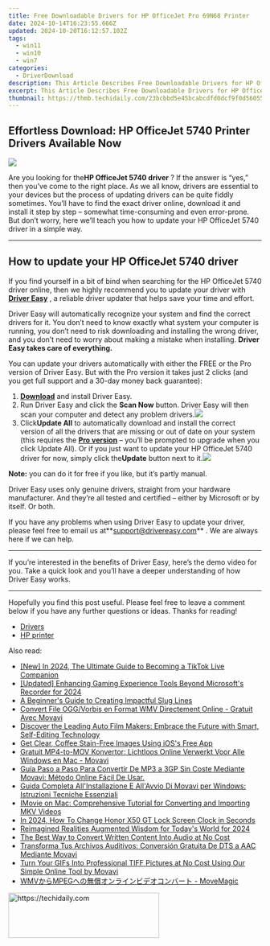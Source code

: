```yaml
---
title: Free Downloadable Drivers for HP OfficeJet Pro 69N68 Printer
date: 2024-10-14T16:23:55.666Z
updated: 2024-10-20T16:12:57.102Z
tags:
  - win11
  - win10
  - win7
categories:
  - DriverDownload
description: This Article Describes Free Downloadable Drivers for HP OfficeJet Pro 69N68 Printer
excerpt: This Article Describes Free Downloadable Drivers for HP OfficeJet Pro 69N68 Printer
thumbnail: https://thmb.techidaily.com/23bcbbd5e45bcabcdfd0dcf9f0d56055fdfa4178e94d0dd13999edb6b6a4b8b2.jpg
---
```


## Effortless Download: HP OfficeJet 5740 Printer Drivers Available Now

![](https://images.drivereasy.com/wp-content/uploads/2019/06/image-643.png)

 Are you looking for the**HP OfficeJet 5740 driver** ? If the answer is “yes,” then you’ve come to the right place. As we all know, drivers are essential to your devices but the process of updating drivers can be quite fiddly sometimes. You’ll have to find the exact driver online, download it and install it step by step – somewhat time-consuming and even error-prone. But don’t worry, here we’ll teach you how to update your HP OfficeJet 5740 driver in a simple way.

---

## How to update your HP OfficeJet 5740 driver

 If you find yourself in a bit of bind when searching for the HP OfficeJet 5740 driver online, then we highly recommend you to update your driver with **[Driver Easy](https://tools.techidaily.com/drivereasy/download/)**  , a reliable driver updater that helps save your time and effort.

 Driver Easy will automatically recognize your system and find the correct drivers for it. You don’t need to know exactly what system your computer is running, you don’t need to risk downloading and installing the wrong driver, and you don’t need to worry about making a mistake when installing. **Driver Easy takes care of everything.**

 You can update your drivers automatically with either the FREE or the Pro version of Driver Easy. But with the Pro version it takes just 2 clicks (and you get full support and a 30-day money back guarantee):

1. **[Download](https://tools.techidaily.com/drivereasy/download/)**  and install Driver Easy.
2. Run Driver Easy and click the **Scan Now** button. Driver Easy will then scan your computer and detect any problem drivers.![](https://images.drivereasy.com/wp-content/uploads/2019/06/image-439.png)
3. Click**Update All** to automatically download and install the correct version of all the drivers that are missing or out of date on your system (this requires the **[Pro version](https://tools.techidaily.com/drivereasy/download/)**  – you’ll be prompted to upgrade when you click Update All). Or if you just want to update your HP OfficeJet 5740 driver for now, simply click the**Update**  button next to it.![](https://images.drivereasy.com/wp-content/uploads/2019/06/image-642.png)

**Note:** you can do it for free if you like, but it’s partly manual.

 Driver Easy uses only genuine drivers, straight from your hardware manufacturer. And they’re all tested and certified – either by Microsoft or by itself. Or both.

 If you have any problems when using Driver Easy to update your driver, please feel free to email us at**<support@drivereasy.com>** . We are always here if we can help.

---

 If you’re interested in the benefits of Driver Easy, here’s the demo video for you. Take a quick look and you’ll have a deeper understanding of how Driver Easy works.

---

 Hopefully you find this post useful. Please feel free to leave a comment below if you have any further questions or ideas. Thanks for reading!

* [Drivers](https://tools.techidaily.com/drivereasy/download/)
* [HP printer](https://tools.techidaily.com/drivereasy/download/)

<ins class="adsbygoogle"
     style="display:block"
     data-ad-format="autorelaxed"
     data-ad-client="ca-pub-7571918770474297"
     data-ad-slot="1223367746"></ins>

<ins class="adsbygoogle"
     style="display:block"
     data-ad-client="ca-pub-7571918770474297"
     data-ad-slot="8358498916"
     data-ad-format="auto"
     data-full-width-responsive="true"></ins>

<span class="atpl-alsoreadstyle">Also read:</span>
<div><ul>
<li><a href="https://tiktok-clips.techidaily.com/new-in-2024-the-ultimate-guide-to-becoming-a-tiktok-live-companion/"><u>[New] In 2024, The Ultimate Guide to Becoming a TikTok Live Companion</u></a></li>
<li><a href="https://video-capture.techidaily.com/updated-enhancing-gaming-experience-tools-beyond-microsofts-recorder-for-2024/"><u>[Updated] Enhancing Gaming Experience Tools Beyond Microsoft's Recorder for 2024</u></a></li>
<li><a href="https://fox-info.techidaily.com/a-beginners-guide-to-creating-impactful-slug-lines/"><u>A Beginner's Guide to Creating Impactful Slug Lines</u></a></li>
<li><a href="https://win-amazing.techidaily.com/convert-file-oggvorbis-en-format-wmv-directement-online-gratuit-avec-movavi/"><u>Convert File OGG/Vorbis en Format WMV Directement Online - Gratuit Avec Movavi</u></a></li>
<li><a href="https://win-amazing.techidaily.com/discover-the-leading-auto-film-makers-embrace-the-future-with-smart-self-editing-technology/"><u>Discover the Leading Auto Film Makers: Embrace the Future with Smart, Self-Editing Technology</u></a></li>
<li><a href="https://extra-resources.techidaily.com/get-clear-coffee-stain-free-images-using-ioss-free-app/"><u>Get Clear, Coffee Stain-Free Images Using iOS's Free App</u></a></li>
<li><a href="https://win-amazing.techidaily.com/gratuit-mp4-to-mov-konvertor-lichtloos-online-verwerkt-voor-alle-windows-en-mac-movavi/"><u>Gratuit MP4-to-MOV Konvertor: Lichtloos Online Verwerkt Voor Alle Windows en Mac - Movavi</u></a></li>
<li><a href="https://win-forum.techidaily.com/guia-paso-a-paso-para-convertir-de-mp3-a-3gp-sin-coste-mediante-movavi-metodo-online-facil-de-usar/"><u>Guía Paso a Paso Para Convertir De MP3 a 3GP Sin Coste Mediante Movavi: Método Online Fácil De Usar.</u></a></li>
<li><a href="https://win-amazing.techidaily.com/guida-completa-allinstallazione-e-allavvio-di-movavi-per-windows-istruzioni-tecniche-essenziali/"><u>Guida Completa All'Installazione E All'Avvio Di Movavi per Windows: Istruzioni Tecniche Essenziali</u></a></li>
<li><a href="https://tech-revival.techidaily.com/imovie-on-mac-comprehensive-tutorial-for-converting-and-importing-mkv-videos/"><u>IMovie on Mac: Comprehensive Tutorial for Converting and Importing MKV Videos</u></a></li>
<li><a href="https://unlock-android.techidaily.com/in-2024-how-to-change-honor-x50-gt-lock-screen-clock-in-seconds-by-drfone-android/"><u>In 2024, How To Change Honor X50 GT Lock Screen Clock in Seconds</u></a></li>
<li><a href="https://extra-approaches.techidaily.com/reimagined-realities-augmented-wisdom-for-todays-world-for-2024/"><u>Reimagined Realities Augmented Wisdom for Today's World for 2024</u></a></li>
<li><a href="https://win-updates.techidaily.com/the-best-way-to-convert-written-content-into-audio-at-no-cost/"><u>The Best Way to Convert Written Content Into Audio at No Cost</u></a></li>
<li><a href="https://win-amazing.techidaily.com/transforma-tus-archivos-auditivos-conversion-gratuita-de-dts-a-aac-mediante-movavi/"><u>Transforma Tus Archivos Auditivos: Conversión Gratuita De DTS a AAC Mediante Movavi</u></a></li>
<li><a href="https://win-amazing.techidaily.com/turn-your-gifs-into-professional-tiff-pictures-at-no-cost-using-our-simple-online-tool-by-movavi/"><u>Turn Your GIFs Into Professional TIFF Pictures at No Cost Using Our Simple Online Tool by Movavi</u></a></li>
<li><a href="https://win-amazing.techidaily.com/wmvmpeg-movemagic/"><u>WMVからMPEGへの無償オンラインビデオコンバート - MoveMagic</u></a></li>
</ul></div>

<!-- affiliate ads begin -->
<a href="https://aligracehair.sjv.io/c/5597632/1972665/19272" target="_top" id="1972665">
  <img src="//a.impactradius-go.com/display-ad/19272-1972665" border="0" alt="https://techidaily.com" width="300" height="90"/>
</a>
<img height="0" width="0" src="https://aligracehair.sjv.io/i/5597632/1972665/19272" style="position:absolute;visibility:hidden;" border="0" />
<!-- affiliate ads end -->

